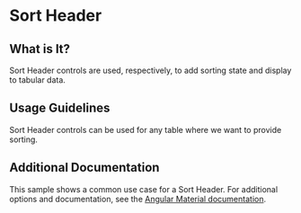 # Sort Header

## What is It?
Sort Header controls are used, respectively, to add sorting state and display to tabular data.

## Usage Guidelines
Sort Header controls can be used for any table where we want to provide sorting.

## Additional Documentation
This sample shows a common use case for a Sort Header. For additional options and documentation, see the [Angular Material documentation](https://material.angular.io/components/sort/overview).
